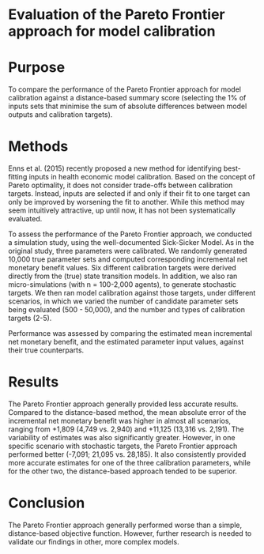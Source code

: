 
# Evaluation of the Pareto Frontier approach for model calibration

# Purpose
To compare the performance of the Pareto Frontier approach for model calibration against a distance-based summary score (selecting the 1% of inputs sets that minimise the sum of absolute differences between model outputs and calibration targets).

# Methods
Enns et al. (2015) recently proposed a new method for identifying best-fitting inputs in health economic model calibration. Based on the concept of Pareto optimality, it does not consider trade-offs between calibration targets. Instead, inputs are selected if and only if their fit to one target can only be improved by worsening the fit to another. While this method may seem intuitively attractive, up until now, it has not been systematically evaluated.

To assess the performance of the Pareto Frontier approach, we conducted a simulation study, using the well-documented Sick-Sicker Model. As in the original study, three parameters were calibrated. We randomly generated 10,000 true parameter sets and computed corresponding incremental net monetary benefit values. Six different calibration targets were derived directly from the (true) state transition models. In addition, we also ran micro-simulations (with n = 100-2,000 agents), to generate stochastic targets. We then ran model calibration against those targets, under different scenarios, in which we varied the number of candidate parameter sets being evaluated (500 - 50,000), and the number and types of calibration targets (2-5).

Performance was assessed by comparing the estimated mean incremental net monetary benefit, and the estimated parameter input values, against their true counterparts.


# Results
The Pareto Frontier approach generally provided less accurate results. Compared to the distance-based method, the mean absolute error of the incremental net monetary benefit was higher in almost all scenarios, ranging from +1,809 (4,749 vs. 2,940) and +11,125 (13,316 vs. 2,191). The variability of estimates was also significantly greater. However, in one specific scenario with stochastic targets, the Pareto Frontier approach performed better (-7,091; 21,095 vs. 28,185). It also consistently provided more accurate estimates for one of the three calibration parameters, while for the other two, the distance-based approach tended to be superior.

# Conclusion
The Pareto Frontier approach generally performed worse than a simple, distance-based objective function. However, further research is needed to validate our findings in other, more complex models.

